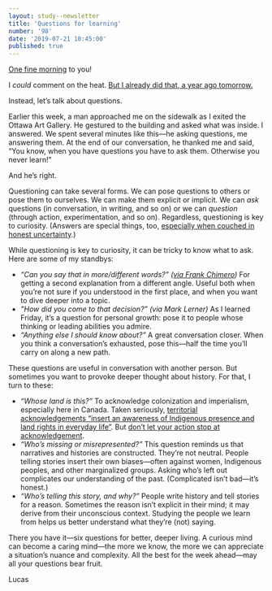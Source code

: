 ```yaml
---
layout: study--newsletter
title: 'Questions for learning'
number: '98'
date: '2019-07-21 10:45:00'
published: true
---
```


[One fine morning](https://www.youtube.com/watch?v=RLdqe8idpFw) to you!

I _could_ comment on the heat. [But I already did that, a year ago tomorrow.](https://lucascherkewski.com/hit-and-miss/46-heat/)

Instead, let’s talk about questions.

Earlier this week, a man approached me on the sidewalk as I exited the Ottawa Art Gallery. He gestured to the building and asked what was inside. I answered. We spent several minutes like this—he asking questions, me answering them. At the end of our conversation, he thanked me and said, “You know, when you have questions you have to ask them. Otherwise you never learn!”

And he’s right.

Questioning can take several forms. We can pose questions to others or pose them to ourselves. We can make them explicit or implicit. We can _ask_ questions (in conversation, in writing, and so on) or we can _question_ (through action, experimentation, and so on). Regardless, questioning is key to curiosity. (Answers are special things, too, [especially when couched in honest uncertainty](http://aworkinglibrary.com/writing/though-i-dont-know/).)

While questioning is key to curiosity, it can be tricky to know what to ask. Here are some of my standbys:

- _“Can you say that in more/different words?” ([via Frank Chimero](https://frankchimero.com/blog/2014/three-things-to-say/#can-you-say-that-in-moredifferent-words))_ For getting a second explanation from a different angle. Useful both when you’re not sure if you understood in the first place, and when you want to dive deeper into a topic.
- _”How did you come to that decision?” (via Mark Lerner)_ As I learned Friday, it’s a question for personal growth: pose it to people whose thinking or leading abilities you admire.
- _“Anything else I should know about?”_ A great conversation closer. When you think a conversation’s exhausted, pose this—half the time you’ll carry on along a new path.

These questions are useful in conversation with another person. But sometimes you want to provoke deeper thought about history. For that, I turn to these:

- _“Whose land is this?”_ To acknowledge colonization and imperialism, especially here in Canada. Taken seriously, [territorial acknowledgements “insert an awareness of Indigenous presence and land rights in everyday life”](https://native-land.ca/territory-acknowledgement/). But [don’t let your action stop at acknowledgement](https://apihtawikosisan.com/2016/09/beyond-territorial-acknowledgments/).
- _“Who’s missing or misrepresented?”_ This question reminds us that narratives and histories are constructed. They’re not neutral. People telling stories insert their own biases—often against women, Indigenous peoples, and other marginalized groups. Asking who’s left out complicates our understanding of the past. (Complicated isn’t bad—it’s honest.)
- _“Who’s telling this story, and why?”_ People write history and tell stories for a reason. Sometimes the reason isn’t explicit in their mind; it may derive from their unconscious context. Studying the people we learn from helps us better understand what they’re (not) saying.

There you have it—six questions for better, deeper living. A curious mind can become a caring mind—the more we know, the more we can appreciate a situation’s nuance and complexity. All the best for the week ahead—may all your questions bear fruit.

Lucas
